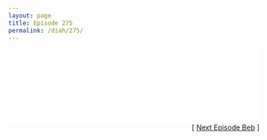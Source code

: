 ```yaml
---
layout: page
title: Episode 275
permalink: /diah/275/
---
```


<iframe allowfullscreen="true" frameborder="0" style="width:100%;" marginheight="0" marginwidth="0" mozallowfullscreen="true" scrolling="NO" src="//gdriveplayer.us/embed2.php?link=qZHn28LnPBiGoxFrOG5uAAaM70KqdeGeIJS1ImmvJGGRf%252FsaC3ag8lG7bMGfmRo6A%252BzOhraPgMku0sm20eGYQf5G0ayVMa%252BsuxNB9T%252BTloTORe0zMfqe%252BpUR1K6RhDoizxMVw7nFR7BWZh2DfmwN%252FGD0GiTtkdiSfAK42BhQKrUldLT4uH2fRB%252FknBODPY42GlzQP9BRYbbTlsnEP4aFd6&amp;no_adult=yes" webkitallowfullscreen="true"></iframe>

<div align="right">[ <a href="/diah/276/">Next Episode Beb</a> ]</div>

